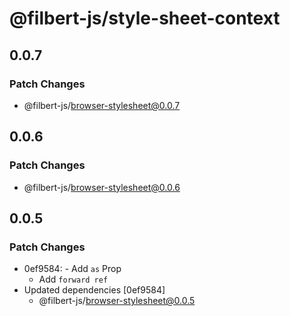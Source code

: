 # @filbert-js/style-sheet-context

## 0.0.7

### Patch Changes

- @filbert-js/browser-stylesheet@0.0.7

## 0.0.6

### Patch Changes

- @filbert-js/browser-stylesheet@0.0.6

## 0.0.5

### Patch Changes

- 0ef9584: - Add `as` Prop
  - Add `forward ref`
- Updated dependencies [0ef9584]
  - @filbert-js/browser-stylesheet@0.0.5
